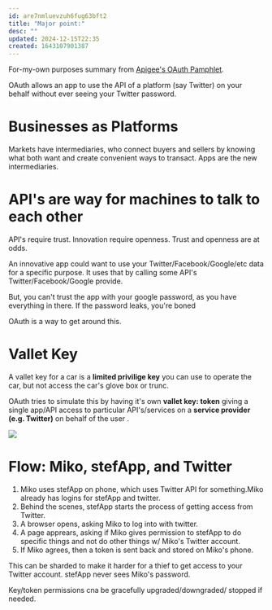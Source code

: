 ```yaml
---
id: are7nmluevzuh6fug63bft2
title: "Major point:"
desc: ""
updated: 2024-12-15T22:35
created: 1643107901387
---
```

 For-my-own purposes summary from [Apigee's OAuth Pamphlet](https://cloud.google.com/files/apigee/apigee-oauth-the-big-picture-ebook.pdf).

OAuth allows an app to use the API of a platform (say Twitter) on your behalf without ever seeing your Twitter password.

# Businesses as Platforms

Markets have intermediaries, who connect buyers and sellers by knowing what both want and create convenient ways to transact.
Apps are the new intermediaries.

# API's are way for machines to talk to each other

API's require trust. Innovation require openness. Trust and openness are at odds.

An innovative app could want to use your Twitter/Facebook/Google/etc data for a specific purpose.
It uses that by calling some API's Twitter/Facebook/Google provide.

But, you can't trust the app with your google password, as you have everything in there. If the password leaks, you're boned

OAuth is a way to get around this. 

# Vallet Key

A vallet key for a car is a **limited privilige key** you can use to operate the car, but not access the car's glove box or trunc.

 OAuth tries to simulate this by having it's own **vallet key: token** giving a single app/API access to particular API's/services on a **service provider (e.g. Twitter)** on behalf of the user .

 ![](/assets/images/2022-01-25-12-06-54.png)

# Flow: Miko, stefApp, and Twitter

1. Miko uses stefApp on phone, which uses Twitter API for something.Miko already has logins for
   stefApp and twitter.
2. Behind the scenes, stefApp starts the process of getting access from Twitter.
3. A browser opens, asking Miko to log into with twitter.
4. A page apprears, asking if Miko gives permission to stefApp to do specific things 
   and not do other things w/ Miko's Twitter account.
5. If Miko agrees, then a token is sent back and stored on Miko's phone.

This can be sharded to make it harder for a thief to get access to your Twitter account.
stefApp never sees Miko's password.

Key/token permissions cna be gracefully upgraded/downgraded/ stopped if needed.

